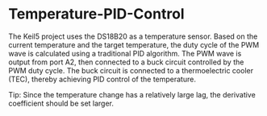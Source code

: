 # Temperature-PID-Control

The Keil5 project uses the DS18B20 as a temperature sensor. Based on the current temperature and the target temperature, the duty cycle of the PWM wave is calculated using a traditional PID algorithm. The PWM wave is output from port A2, then connected to a buck circuit controlled by the PWM duty cycle. The buck circuit is connected to a thermoelectric cooler (TEC), thereby achieving PID control of the temperature.

Tip: Since the temperature change has a relatively large lag, the derivative coefficient should be set larger.
